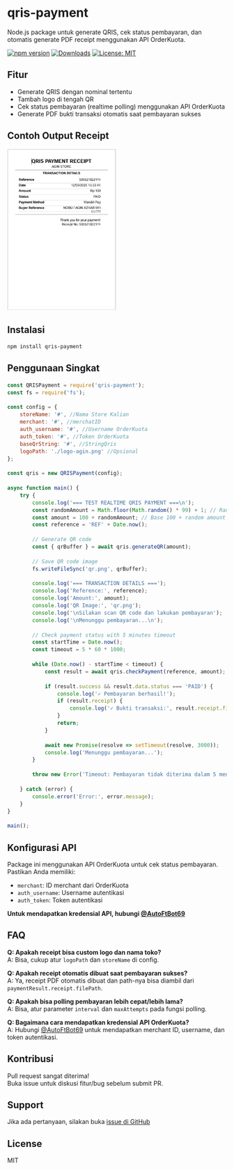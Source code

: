 # qris-payment

Node.js package untuk generate QRIS, cek status pembayaran, dan otomatis generate PDF receipt menggunakan API OrderKuota.

[![npm version](https://badge.fury.io/js/qris-payment.svg)](https://badge.fury.io/js/qris-payment)
[![Downloads](https://img.shields.io/npm/dw/qris-payment.svg)](https://www.npmjs.com/package/qris-payment)
[![License: MIT](https://img.shields.io/badge/License-MIT-yellow.svg)](https://opensource.org/licenses/MIT)

## Fitur

- Generate QRIS dengan nominal tertentu
- Tambah logo di tengah QR
- Cek status pembayaran (realtime polling) menggunakan API OrderKuota
- Generate PDF bukti transaksi otomatis saat pembayaran sukses

## Contoh Output Receipt

<img src="https://raw.githubusercontent.com/AutoFTbot/Qris-OrderKuota/refs/heads/main/img/buktitrx.jpg" width="250" alt="Contoh Receipt QRIS" />

## Instalasi

```bash
npm install qris-payment
```

## Penggunaan Singkat

```javascript
const QRISPayment = require('qris-payment');
const fs = require('fs');

const config = {
    storeName: '#', //Nama Store Kalian
    merchant: '#', //merchatID
    auth_username: '#', //Username OrderKuota
    auth_token: '#', //Token OrderKuota
    baseQrString: '#', //StringQris
    logoPath: './logo-agin.png' //Opsional
};

const qris = new QRISPayment(config);

async function main() {
    try {
        console.log('=== TEST REALTIME QRIS PAYMENT ===\n');
        const randomAmount = Math.floor(Math.random() * 99) + 1; // Random 1-99
        const amount = 100 + randomAmount; // Base 100 + random amount
        const reference = 'REF' + Date.now();
        
        // Generate QR code
        const { qrBuffer } = await qris.generateQR(amount);
        
        // Save QR code image
        fs.writeFileSync('qr.png', qrBuffer);
        
        console.log('=== TRANSACTION DETAILS ===');
        console.log('Reference:', reference);
        console.log('Amount:', amount);
        console.log('QR Image:', 'qr.png');
        console.log('\nSilakan scan QR code dan lakukan pembayaran');
        console.log('\nMenunggu pembayaran...\n');

        // Check payment status with 5 minutes timeout
        const startTime = Date.now();
        const timeout = 5 * 60 * 1000;

        while (Date.now() - startTime < timeout) {
            const result = await qris.checkPayment(reference, amount);
            
            if (result.success && result.data.status === 'PAID') {
                console.log('✓ Pembayaran berhasil!');
                if (result.receipt) {
                    console.log('✓ Bukti transaksi:', result.receipt.filePath);
                }
                return;
            }

            await new Promise(resolve => setTimeout(resolve, 3000));
            console.log('Menunggu pembayaran...');
        }

        throw new Error('Timeout: Pembayaran tidak diterima dalam 5 menit');
        
    } catch (error) {
        console.error('Error:', error.message);
    }
}

main();
```

## Konfigurasi API

Package ini menggunakan API OrderKuota untuk cek status pembayaran. Pastikan Anda memiliki:

- `merchant`: ID merchant dari OrderKuota
- `auth_username`: Username autentikasi
- `auth_token`: Token autentikasi

**Untuk mendapatkan kredensial API, hubungi [@AutoFtBot69](https://t.me/AutoFtBot69)**

## FAQ

**Q: Apakah receipt bisa custom logo dan nama toko?**  
A: Bisa, cukup atur `logoPath` dan `storeName` di config.

**Q: Apakah receipt otomatis dibuat saat pembayaran sukses?**  
A: Ya, receipt PDF otomatis dibuat dan path-nya bisa diambil dari `paymentResult.receipt.filePath`.

**Q: Apakah bisa polling pembayaran lebih cepat/lebih lama?**  
A: Bisa, atur parameter `interval` dan `maxAttempts` pada fungsi polling.

**Q: Bagaimana cara mendapatkan kredensial API OrderKuota?**  
A: Hubungi [@AutoFtBot69](https://t.me/AutoFtBot69) untuk mendapatkan merchant ID, username, dan token autentikasi.

## Kontribusi

Pull request sangat diterima!  
Buka issue untuk diskusi fitur/bug sebelum submit PR.

## Support

Jika ada pertanyaan, silakan buka [issue di GitHub](https://github.com/AutoFTbot/Qris-OrderKuota/issues)

## License

MIT
